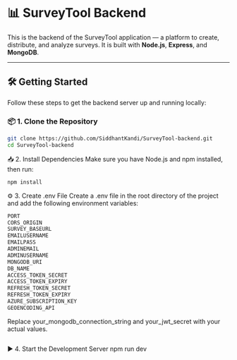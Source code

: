 # 📊 SurveyTool Backend

This is the backend of the SurveyTool application — a platform to create, distribute, and analyze surveys. It is built with **Node.js**, **Express**, and **MongoDB**.

---

## 🛠️ Getting Started

Follow these steps to get the backend server up and running locally:

### 📦 1. Clone the Repository

```bash
git clone https://github.com/SiddhantKandi/SurveyTool-backend.git
cd SurveyTool-backend
```


📥 2. Install Dependencies
Make sure you have Node.js and npm installed, then run:

```bash
npm install
```

⚙️ 3. Create .env File
Create a .env file in the root directory of the project and add the following environment variables:

```bash
PORT
CORS_ORIGIN
SURVEY_BASEURL
EMAILUSERNAME
EMAILPASS
ADMINEMAIL
ADMINUSERNAME
MONGODB_URI
DB_NAME
ACCESS_TOKEN_SECRET
ACCESS_TOKEN_EXPIRY 
REFRESH_TOKEN_SECRET 
REFRESH_TOKEN_EXPIRY
AZURE_SUBSCRIPTION_KEY
GEOENCODING_API
```

Replace your_mongodb_connection_string and your_jwt_secret with your actual values.

```bash
```
▶️ 4. Start the Development Server
npm run dev
